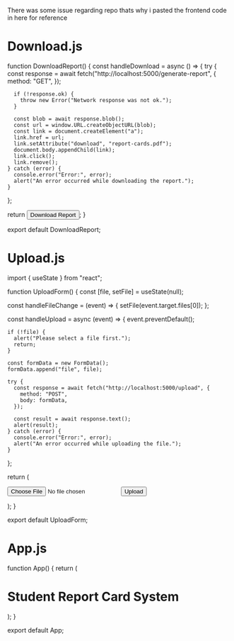 There was some issue regarding repo thats why i pasted the frontend code in here for reference

 # Download.js
function DownloadReport() {
  const handleDownload = async () => {
    try {
      const response = await fetch("http://localhost:5000/generate-report", {
        method: "GET",
      });

      if (!response.ok) {
        throw new Error("Network response was not ok.");
      }

      const blob = await response.blob();
      const url = window.URL.createObjectURL(blob);
      const link = document.createElement("a");
      link.href = url;
      link.setAttribute("download", "report-cards.pdf");
      document.body.appendChild(link);
      link.click();
      link.remove();
    } catch (error) {
      console.error("Error:", error);
      alert("An error occurred while downloading the report.");
    }
  };

  return <button onClick={handleDownload}>Download Report</button>;
}

export default DownloadReport;

# Upload.js
import  { useState } from "react";

function UploadForm() {
  const [file, setFile] = useState(null);

  const handleFileChange = (event) => {
    setFile(event.target.files[0]);
  };

  const handleUpload = async (event) => {
    event.preventDefault();

    if (!file) {
      alert("Please select a file first.");
      return;
    }

    const formData = new FormData();
    formData.append("file", file);

    try {
      const response = await fetch("http://localhost:5000/upload", {
        method: "POST",
        body: formData,
      });

      const result = await response.text();
      alert(result);
    } catch (error) {
      console.error("Error:", error);
      alert("An error occurred while uploading the file.");
    }
  };

  return (
    <form onSubmit={handleUpload}>
      <input type="file" accept=".xlsx, .xls" onChange={handleFileChange} />
      <button type="submit">Upload</button>
    </form>
  );
}

export default UploadForm;

# App.js

function App() {
  return (
    <div className="App">
      <h1>Student Report Card System</h1>
      <UploadForm />
      <DownloadReport />
    </div>
  );
}

export default App;

